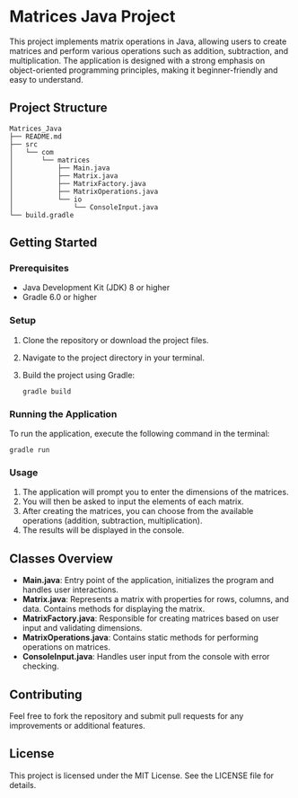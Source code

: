 # Matrices Java Project

This project implements matrix operations in Java, allowing users to create matrices and perform various operations such as addition, subtraction, and multiplication. The application is designed with a strong emphasis on object-oriented programming principles, making it beginner-friendly and easy to understand.

## Project Structure

```
Matrices_Java
├── README.md
├── src
│   └── com
│       └── matrices
│           ├── Main.java
│           ├── Matrix.java
│           ├── MatrixFactory.java
│           ├── MatrixOperations.java
│           └── io
│               └── ConsoleInput.java
└── build.gradle
```

## Getting Started

### Prerequisites

- Java Development Kit (JDK) 8 or higher
- Gradle 6.0 or higher

### Setup

1. Clone the repository or download the project files.
2. Navigate to the project directory in your terminal.
3. Build the project using Gradle:

   ```
   gradle build
   ```

### Running the Application

To run the application, execute the following command in the terminal:

```
gradle run
```

### Usage

1. The application will prompt you to enter the dimensions of the matrices.
2. You will then be asked to input the elements of each matrix.
3. After creating the matrices, you can choose from the available operations (addition, subtraction, multiplication).
4. The results will be displayed in the console.

## Classes Overview

- **Main.java**: Entry point of the application, initializes the program and handles user interactions.
- **Matrix.java**: Represents a matrix with properties for rows, columns, and data. Contains methods for displaying the matrix.
- **MatrixFactory.java**: Responsible for creating matrices based on user input and validating dimensions.
- **MatrixOperations.java**: Contains static methods for performing operations on matrices.
- **ConsoleInput.java**: Handles user input from the console with error checking.

## Contributing

Feel free to fork the repository and submit pull requests for any improvements or additional features.

## License

This project is licensed under the MIT License. See the LICENSE file for details.